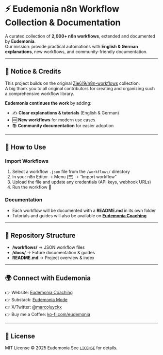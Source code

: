 # ⚡ Eudemonia n8n Workflow Collection & Documentation

A curated collection of **2,000+ n8n workflows**, extended and documented by **Eudemonia**.  
Our mission: provide practical automations with **English & German explanations**, new workflows, and community-friendly documentation.  

---

## 📢 Notice & Credits
This project builds on the original [Zie619/n8n-workflows](https://github.com/Zie619/n8n-workflows) collection.  
A big thank you to all original contributors for creating and organizing such a comprehensive workflow library.  

**Eudemonia continues the work** by adding:  
- ✍️ **Clear explanations & tutorials** (English & German)  
- 🆕 **New workflows** for modern use cases  
- 📚 **Community documentation** for easier adoption  

---

## 🚀 How to Use
### Import Workflows
1. Select a workflow `.json` file from the `/workflows/` directory  
2. In your n8n Editor → Menu (☰) → “Import workflow”  
3. Upload the file and update any credentials (API keys, webhook URLs)  
4. Run the workflow 🚀  

### Documentation
- Each workflow will be documented with a **README.md** in its own folder  
- Tutorials and guides will also be available on **[Eudemonia Coaching](https://www.eudemonia-coaching.de/enterprise)**  

---

## 📂 Repository Structure
- **/workflows/** → JSON workflow files  
- **/docs/** → Future documentation & guides  
- **README.md** → Project overview & index  

---

## 🌍 Connect with Eudemonia
👉 Website: [Eudemonia Coaching](https://www.eudemonia-coaching.de/enterprise)  
👉 Substack: [Eudemonia Mode](https://eudemoniamode.substack.com/)  
👉 X/Twitter: [@marcoluyckx](https://x.com/marcoluyckx)  
👉 Buy me a Coffee: [ko-fi.com/eudemonia](https://ko-fi.com/eudemonia)  

---

## 📜 License
MIT License © 2025 Eudemonia 
See [`LICENSE`](./LICENSE) for details.
